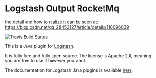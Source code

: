 # Logstash Output RocketMq 
the detail and how to realize it can be seen at:
https://blog.csdn.net/qq_28453127/article/details/118096039

[![Travis Build Status](https://travis-ci.com/logstash-plugins/logstash-output-java_output_example.svg)](https://travis-ci.com/logstash-plugins/logstash-output-java_output_example)

This is a Java plugin for [Logstash](https://github.com/elastic/logstash).

It is fully free and fully open source. The license is Apache 2.0, meaning you are free to use it however you want.

The documentation for Logstash Java plugins is available [here](https://www.elastic.co/guide/en/logstash/6.7/contributing-java-plugin.html).
